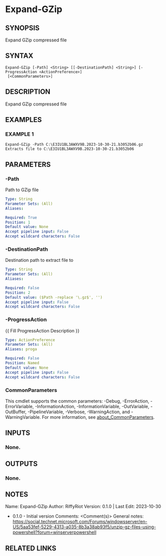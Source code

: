 # Expand-GZip

## SYNOPSIS
Expand GZip compressed file

## SYNTAX

```
Expand-GZip [-Path] <String> [[-DestinationPath] <String>] [-ProgressAction <ActionPreference>]
 [<CommonParameters>]
```

## DESCRIPTION
Expand GZip compressed file

## EXAMPLES

### EXAMPLE 1
```
Expand-GZip -Path C:\E3IU1BL3AWXV9B.2023-10-30-21.b3052b06.gz
Extracts file to C:\E3IU1BL3AWXV9B.2023-10-30-21.b3052b06
```

## PARAMETERS

### -Path
Path to GZip file

```yaml
Type: String
Parameter Sets: (All)
Aliases:

Required: True
Position: 1
Default value: None
Accept pipeline input: False
Accept wildcard characters: False
```

### -DestinationPath
Destination path to extract file to

```yaml
Type: String
Parameter Sets: (All)
Aliases:

Required: False
Position: 2
Default value: ($Path -replace '\.gz$', '')
Accept pipeline input: False
Accept wildcard characters: False
```

### -ProgressAction
{{ Fill ProgressAction Description }}

```yaml
Type: ActionPreference
Parameter Sets: (All)
Aliases: proga

Required: False
Position: Named
Default value: None
Accept pipeline input: False
Accept wildcard characters: False
```

### CommonParameters
This cmdlet supports the common parameters: -Debug, -ErrorAction, -ErrorVariable, -InformationAction, -InformationVariable, -OutVariable, -OutBuffer, -PipelineVariable, -Verbose, -WarningAction, and -WarningVariable. For more information, see [about_CommonParameters](http://go.microsoft.com/fwlink/?LinkID=113216).

## INPUTS

### None.
## OUTPUTS

### None.
## NOTES
Name:     Expand-GZip
Author:   RiffyRiot
Version:  0.1.0 | Last Edit: 2023-10-30
- 0.1.0 - Initial version
Comments: \<Comment(s)\>
General notes:
https://social.technet.microsoft.com/Forums/windowsserver/en-US/5aa53fef-5229-4313-a035-8b3a38ab93f5/unzip-gz-files-using-powershell?forum=winserverpowershell

## RELATED LINKS
